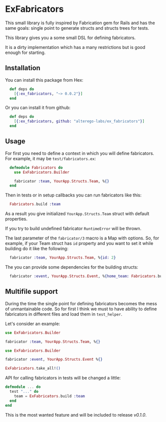 # ExFabricators

This small library is fully inspired by Fabrication gem for Rails and has the same goals: single
point to generate structs and structs trees for tests.

This library gives you a some small DSL for defining fabricators.

It is a dirty implementation which has a many restrictions but is good enough for starting.

## Installation

You can install this package from Hex:

```elixir
  def deps do
    [{:ex_fabricators, "~> 0.0.2"}]
  end
```

Or you can install it from github:

```elixir
  def deps do
    [{:ex_fabricators, github: "alterego-labs/ex_fabricators"}]
  end
```

## Usage

For first you need to define a context in which you will define fabricators. For example, it
may be `test/fabricators.ex`:

```elixir
  defmodule Fabricators do
    use ExFabricators.Builder

    fabricator :team, YourApp.Structs.Team, %{}
  end
```

Then in tests or in setup callbacks you can run fabricators like this:

```elixir
  Fabricators.build :team
```

As a result you give initialized `YourApp.Structs.Team` struct with default properties.

If you try to build undefined fabricator `RuntimeError` will be thrown.

The last parameter of the `fabricator/3` macro is a Map with options. So, for example,
if your Team struct has `id`
property and you want to set it while building do it like the following:
  
```elixir
  fabricator :team, YourApp.Structs.Team, %{id: 2}
```

The you can provide some dependencies for the building structs:
  
```elixir
  fabricator :event, YourApp.Structs.Event, %{home_team: Fabricators.build(:team)}
```

## Multifile support

During the time the single point for defining fabricators becomes the mess of unmantainable code.
So for first I think we must to have ability to define fabricators in different files and
load them in `test_helper`.

Let's consider an example:

```elixir test/fabriactors/team_fabricator.ex
use ExFabricators.Builder

fabricator :team, YourApp.Structs.Team, %{}
```

```elixir test/fabriactors/event_fabricator.ex
use ExFabricators.Builder

fabricator :event, YourApp.Structs.Event %{}
```

```elixir test/test_helper.exs
ExFabricators.take_all!()
```

API for calling fabricators in tests will be changed a little:

```elixir
defmodule ... do
  test "..." do
    team = ExFabricators.build :team
  end
end
```

This is the most wanted feature and will be included to release _v0.1.0_.
